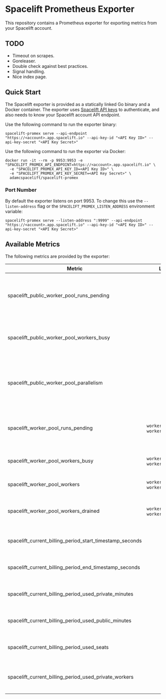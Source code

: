 # Spacelift Prometheus Exporter

This repository contains a Prometheus exporter for exporting metrics from your Spacelift account.

## TODO

- Timeout on scrapes.
- Goreleaser.
- Double check against best practices.
- Signal handling.
- Nice index page.

## Quick Start

The Spacelift exporter is provided as a statically linked Go binary and a Docker container. The
exporter uses
[Spacelift API keys](https://docs.spacelift.io/integrations/api#spacelift-api-key-greater-than-token)
to authenticate, and also needs to know your Spacelift account API endpoint.

Use the following command to run the exporter binary:

```shell
spacelift-promex serve --api-endpoint "https://<account>.app.spacelift.io" --api-key-id "<API Key ID>" --api-key-secret "<API Key Secret>"
```

Use the following command to run the exporter via Docker:

```shell
docker run -it --rm -p 9953:9953 -e "SPACELIFT_PROMEX_API_ENDPOINT=https://<account>.app.spacelift.io" \
  -e "SPACELIFT_PROMEX_API_KEY_ID=<API Key ID>" \
  -e "SPACELIFT_PROMEX_API_KEY_SECRET=<API Key Secret>" \
  adamcspacelift/spacelift-promex
```

### Port Number

By default the exporter listens on port 9953. To change this use the `--listen-address` flag or the
`SPACELIFT_PROMEX_LISTEN_ADDRESS` environment variable:

```shell
spacelift-promex serve --listen-address ":9999" --api-endpoint "https://<account>.app.spacelift.io" --api-key-id "<API Key ID>" --api-key-secret "<API Key Secret>"
```

## Available Metrics

The following metrics are provided by the exporter:

| Metric                                                   | Labels                               | Description                                                                                    |
| -------------------------------------------------------- | ------------------------------------ | ---------------------------------------------------------------------------------------------- |
| spacelift_public_worker_pool_runs_pending                |                                      | The number of runs in your account currently queued and waiting for a public worker            |
| spacelift_public_worker_pool_workers_busy                |                                      | The number of currently busy workers in the public worker pool for this account                |
| spacelift_public_worker_pool_parallelism                 |                                      | The maximum number of simultaneously executing runs on the public worker pool for this account |
| spacelift_worker_pool_runs_pending                       | `worker_pool_id`, `worker_pool_name` | The number of runs currently queued and waiting for a worker from a particular pool            |
| spacelift_worker_pool_workers_busy                       | `worker_pool_id`, `worker_pool_name` | The number of currently busy workers in a worker pool                                          |
| spacelift_worker_pool_workers                            | `worker_pool_id`, `worker_pool_name` | The number of workers in a worker pool                                                         |
| spacelift_worker_pool_workers_drained                    | `worker_pool_id`, `worker_pool_name` | The number of workers in a worker pool that have been drained                                  |
| spacelift_current_billing_period_start_timestamp_seconds |                                      | The timestamp of the start of the current billing period                                       |
| spacelift_current_billing_period_end_timestamp_seconds   |                                      | The timestamp of the end of the current billing period                                         |
| spacelift_current_billing_period_used_private_minutes    |                                      | The number of minutes used in the current billing period                                       |
| spacelift_current_billing_period_used_public_minutes     |                                      | The number of minutes used in the current billing period                                       |
| spacelift_current_billing_period_used_seats              |                                      | The number of seats used in the current billing period                                         |
| spacelift_current_billing_period_used_private_workers    |                                      | The number of private workers used in the current billing period                               |
